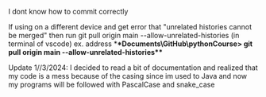 I dont know how to commit correctly

If using on a different device and get error that
"unrelated histories cannot be merged" then run
git pull origin main --allow-unrelated-histories (in terminal of vscode)
ex. address \***\*Documents\GitHub\pythonCourse> git pull origin main --allow-unrelated-histories\*\***

Update 1//3/2024:
I decided to read a bit of documentation and realized that my code is a mess because of the casing since im used to Java and now my programs will be followed with PascalCase and snake_case
